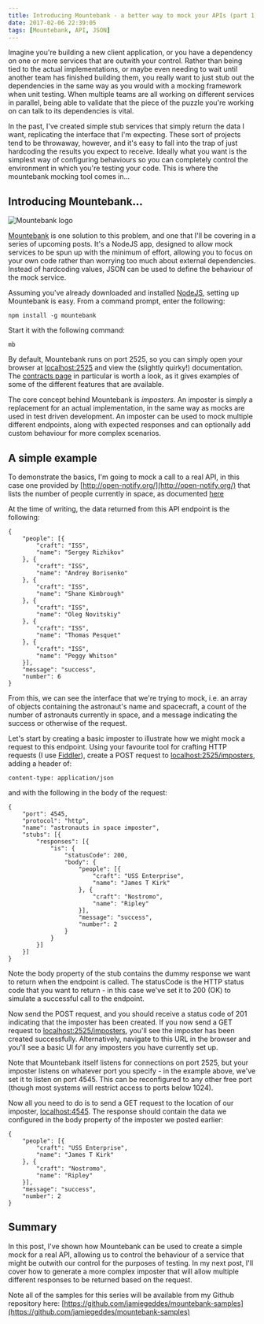 ```yaml
---
title: Introducing Mountebank - a better way to mock your APIs (part 1)
date: 2017-02-06 22:39:05
tags: [Mountebank, API, JSON]
---
```


Imagine you're building a new client application, or you have a dependency on one or more services that are outwith your control. Rather than being tied to the actual implementations, or maybe even needing to wait until another team has finished building them, you really want to just stub out the dependencies in the same way as you would with a mocking framework when unit testing. When multiple teams are all working on different services in parallel, being able to validate that the piece of the puzzle  you're working on can talk to its dependencies is vital.

In the past, I've created simple stub services that simply return the data I want, replicating the interface that I'm expecting. These sort of projects tend to be throwaway, however, and it's easy to fall into the trap of just hardcoding the results you expect to receive. Ideally what you want is the simplest way of configuring behaviours so you can completely control the environment in which you're testing your code. This is where the mountebank mocking tool comes in...
<!-- more -->

## Introducing Mountebank...

![Mountebank logo](http://www.mbtest.org/images/mountebank.png)

[Mountebank](http://www.mbtest.org) is one solution to this problem, and one that I'll be covering in a series of upcoming posts. It's a NodeJS app, designed  to allow mock services to be spun up with the minimum of effort, allowing you to focus on your own code rather than worrying too much about external dependencies. Instead of hardcoding values, JSON can be used to define the behaviour of the mock service.

Assuming you've already downloaded and installed [NodeJS](https://nodejs.org), setting up Mountebank is easy. From a command prompt, enter the following:

~~~~
npm install -g mountebank
~~~~

Start it with the following command:

~~~~
mb
~~~~

By default, Mountebank runs on port 2525, so you can simply open your browser at [localhost:2525](localhost:2525) and view the (slightly quirky!) documentation. The [contracts page](http://localhost:2525/docs/api/contracts) in particular is worth a look, as it gives examples of some of the different features that are available.

The core concept behind Mountebank is *imposters*.  An imposter is simply a replacement for an actual implementation, in the same way as mocks are used in test driven development. An imposter can be used to mock multiple different endpoints, along with expected responses and can optionally add custom behaviour for more complex scenarios.

## A simple example

To demonstrate the basics, I'm going to mock a call to a real API, in this case one provided by [http://open-notify.org/](http://open-notify.org/) that lists the number of people currently in space, as documented [here](http://open-notify.org/Open-Notify-API/People-In-Space/)

At the time of writing, the data returned from this API endpoint is the following:

~~~~
{
    "people": [{
        "craft": "ISS",
        "name": "Sergey Rizhikov"
    }, {
        "craft": "ISS",
        "name": "Andrey Borisenko"
    }, {
        "craft": "ISS",
        "name": "Shane Kimbrough"
    }, {
        "craft": "ISS",
        "name": "Oleg Novitskiy"
    }, {
        "craft": "ISS",
        "name": "Thomas Pesquet"
    }, {
        "craft": "ISS",
        "name": "Peggy Whitson"
    }],
    "message": "success",
    "number": 6
}
~~~~

From this, we can see the interface that we're trying to mock, i.e. an array of objects containing the astronaut's name and spacecraft, a count of the number of astronauts currently in space, and a message indicating the success or otherwise of the request.

Let's start by creating a basic imposter to illustrate how we might mock a request to this endpoint. Using your favourite tool for crafting HTTP requests (I use [Fiddler](http://www.telerik.com/fiddler)), create a POST request to [localhost:2525/imposters](localhost:2525/imposters), adding a header of:

~~~~
content-type: application/json
~~~~

and with the following in the body of the request: 

~~~~
{
    "port": 4545,
    "protocol": "http",
    "name": "astronauts in space imposter",
    "stubs": [{
        "responses": [{
            "is": {
                "statusCode": 200,
                "body": {
                    "people": [{
                        "craft": "USS Enterprise",
                        "name": "James T Kirk"
                    }, {
                        "craft": "Nostromo",
                        "name": "Ripley"
                    }],
                    "message": "success",
                    "number": 2
                }
            }
        }]
    }]
}
~~~~

Note the body property of the stub contains the dummy response we want to return when the endpoint is called. The statusCode is the HTTP status code that you want to return - in this case we've set it to 200 (OK) to simulate a successful call to the endpoint.

Now send the POST request, and you should receive a status code of 201 indicating that the imposter has been created. If you now send a GET request to [localhost:2525/imposters](localhost:2525/imposters), you'll see the imposter has been created successfully. Alternatively, navigate to this URL in the browser and you'll see a basic UI for any imposters you have currently set up. 

Note that Mountebank itself listens for connections on port 2525, but your imposter listens on whatever port you specify - in the example above, we've set it to listen on port 4545. This can be reconfigured to any other free port (though most systems will restrict access to ports below 1024).

Now all you need to do is to send a GET request to the location of our imposter, [localhost:4545](localhost:4545). The response should contain the data we configured in the body property of the imposter we posted earlier:

~~~~
{
    "people": [{
        "craft": "USS Enterprise",
        "name": "James T Kirk"
    }, {
        "craft": "Nostromo",
        "name": "Ripley"
    }],
    "message": "success",
    "number": 2
}
~~~~

## Summary

In this post, I've shown how Mountebank can be used to create a simple mock for a real API, allowing us to control the behaviour of a service that might be outwith our control for the purposes of testing. In my next post, I'll cover how to generate a more complex imposter that will allow multiple different responses to be returned based on the request.

Note all of the samples for this series will be available from my Github repository here: [https://github.com/jamiegeddes/mountebank-samples](https://github.com/jamiegeddes/mountebank-samples)